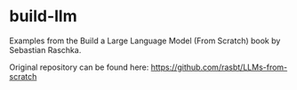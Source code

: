 # build-llm
Examples from the Build a Large Language Model (From Scratch) book by Sebastian Raschka.

Original repository can be found here: https://github.com/rasbt/LLMs-from-scratch
